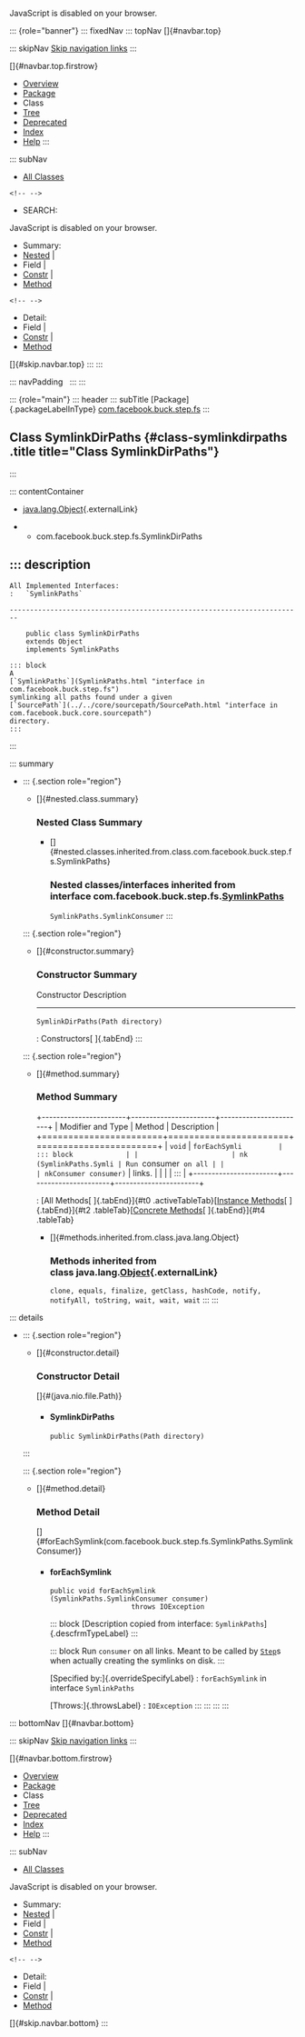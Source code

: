 <div>

JavaScript is disabled on your browser.

</div>

::: {role="banner"}
::: fixedNav
::: topNav
[]{#navbar.top}

::: skipNav
[Skip navigation links](#skip.navbar.top "Skip navigation links")
:::

[]{#navbar.top.firstrow}

-   [Overview](../../../../../index.html)
-   [Package](package-summary.html)
-   Class
-   [Tree](package-tree.html)
-   [Deprecated](../../../../../deprecated-list.html)
-   [Index](../../../../../index-all.html)
-   [Help](../../../../../help-doc.html)
:::

::: subNav
-   [All Classes](../../../../../allclasses.html)

```{=html}
<!-- -->
```
-   SEARCH:

<div>

<div>

JavaScript is disabled on your browser.

</div>

</div>

<div>

-   Summary: 
-   [Nested](#nested.class.summary) \| 
-   Field \| 
-   [Constr](#constructor.summary) \| 
-   [Method](#method.summary)

```{=html}
<!-- -->
```
-   Detail: 
-   Field \| 
-   [Constr](#constructor.detail) \| 
-   [Method](#method.detail)

</div>

[]{#skip.navbar.top}
:::
:::

::: navPadding
 
:::
:::

::: {role="main"}
::: header
::: subTitle
[Package]{.packageLabelInType} [com.facebook.buck.step.fs](package-summary.html)
:::

## Class SymlinkDirPaths {#class-symlinkdirpaths .title title="Class SymlinkDirPaths"}
:::

::: contentContainer
-   [java.lang.Object](http://docs.oracle.com/javase/7/docs/api/java/lang/Object.html?is-external=true "class or interface in java.lang"){.externalLink}

-   -   com.facebook.buck.step.fs.SymlinkDirPaths

::: description
-   

    All Implemented Interfaces:
    :   `SymlinkPaths`

    ------------------------------------------------------------------------

        public class SymlinkDirPaths
        extends Object
        implements SymlinkPaths

    ::: block
    A
    [`SymlinkPaths`](SymlinkPaths.html "interface in com.facebook.buck.step.fs")
    symlinking all paths found under a given
    [`SourcePath`](../../core/sourcepath/SourcePath.html "interface in com.facebook.buck.core.sourcepath")
    directory.
    :::
:::

::: summary
-   ::: {.section role="region"}
    -   []{#nested.class.summary}

        ### Nested Class Summary

        -   []{#nested.classes.inherited.from.class.com.facebook.buck.step.fs.SymlinkPaths}

            ### Nested classes/interfaces inherited from interface com.facebook.buck.step.fs.[SymlinkPaths](SymlinkPaths.html "interface in com.facebook.buck.step.fs")

            `SymlinkPaths.SymlinkConsumer`
    :::

    ::: {.section role="region"}
    -   []{#constructor.summary}

        ### Constructor Summary

          Constructor                         Description
          ----------------------------------- -------------
          `SymlinkDirPaths​(Path directory)`    

          : Constructors[ ]{.tabEnd}
    :::

    ::: {.section role="region"}
    -   []{#method.summary}

        ### Method Summary

        +-----------------------+-----------------------+-----------------------+
        | Modifier and Type     | Method                | Description           |
        +=======================+=======================+=======================+
        | `void`                | `forEachSymli         | ::: block             |
        |                       | nk​(SymlinkPaths.Symli | Run `consumer` on all |
        |                       | nkConsumer consumer)` | links.                |
        |                       |                       | :::                   |
        +-----------------------+-----------------------+-----------------------+

        : [All Methods[ ]{.tabEnd}]{#t0 .activeTableTab}[[Instance
        Methods](javascript:show(2);)[ ]{.tabEnd}]{#t2
        .tableTab}[[Concrete
        Methods](javascript:show(8);)[ ]{.tabEnd}]{#t4 .tableTab}

        -   []{#methods.inherited.from.class.java.lang.Object}

            ### Methods inherited from class java.lang.[Object](http://docs.oracle.com/javase/7/docs/api/java/lang/Object.html?is-external=true "class or interface in java.lang"){.externalLink}

            `clone, equals, finalize, getClass, hashCode, notify, notifyAll, toString, wait, wait, wait`
    :::
:::

::: details
-   ::: {.section role="region"}
    -   []{#constructor.detail}

        ### Constructor Detail

        []{#<init>(java.nio.file.Path)}

        -   #### SymlinkDirPaths

                public SymlinkDirPaths​(Path directory)
    :::

    ::: {.section role="region"}
    -   []{#method.detail}

        ### Method Detail

        []{#forEachSymlink(com.facebook.buck.step.fs.SymlinkPaths.SymlinkConsumer)}

        -   #### forEachSymlink

            ``` methodSignature
            public void forEachSymlink​(SymlinkPaths.SymlinkConsumer consumer)
                                throws IOException
            ```

            ::: block
            [Description copied from
            interface: `SymlinkPaths`]{.descfrmTypeLabel}
            :::

            ::: block
            Run `consumer` on all links. Meant to be called by
            [`Step`](../Step.html "interface in com.facebook.buck.step")s
            when actually creating the symlinks on disk.
            :::

            [Specified by:]{.overrideSpecifyLabel}
            :   `forEachSymlink` in interface `SymlinkPaths`

            [Throws:]{.throwsLabel}
            :   `IOException`
    :::
:::
:::
:::

::: bottomNav
[]{#navbar.bottom}

::: skipNav
[Skip navigation links](#skip.navbar.bottom "Skip navigation links")
:::

[]{#navbar.bottom.firstrow}

-   [Overview](../../../../../index.html)
-   [Package](package-summary.html)
-   Class
-   [Tree](package-tree.html)
-   [Deprecated](../../../../../deprecated-list.html)
-   [Index](../../../../../index-all.html)
-   [Help](../../../../../help-doc.html)
:::

::: subNav
-   [All Classes](../../../../../allclasses.html)

<div>

<div>

JavaScript is disabled on your browser.

</div>

</div>

<div>

-   Summary: 
-   [Nested](#nested.class.summary) \| 
-   Field \| 
-   [Constr](#constructor.summary) \| 
-   [Method](#method.summary)

```{=html}
<!-- -->
```
-   Detail: 
-   Field \| 
-   [Constr](#constructor.detail) \| 
-   [Method](#method.detail)

</div>

[]{#skip.navbar.bottom}
:::
